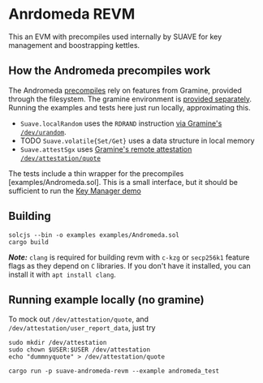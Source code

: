 # Anrdomeda REVM

This an EVM with precompiles used internally by SUAVE for key management and boostrapping kettles.

## How the Andromeda precompiles work

The Andromeda [precompiles](src/precompiles/) rely on features from Gramine, provided through the filesystem. The gramine environment is [provided separately](https://github.com/flashbots/gramine-andromeda-revm). Running the examples and tests here just run locally, approximating this.

- `Suave.localRandom` uses the `RDRAND` instruction [via Gramine's `/dev/urandom`](https://gramine.readthedocs.io/en/stable/devel/features.html#randomness).
- TODO `Suave.volatile{Set/Get}` uses a data structure in local memory
- `Suave.attestSgx` uses [Gramine's remote attestation `/dev/attestation/quote`](https://gramine.readthedocs.io/en/stable/devel/features.html#attestation)

The tests include a thin wrapper for the precompiles [examples/Andromeda.sol]. This is a small interface, but it should be sufficient to run the [Key Manager demo](https://github.com/flashbots/andromeda-keymgr-contracts/)

## Building
```shell
solcjs --bin -o examples examples/Andromeda.sol
cargo build
```

**_Note:_** `clang` is required for building revm with `c-kzg` or `secp256k1` feature flags as they depend on `C` libraries. If you don't have it installed, you can install it with `apt install clang`.

## Running example locally (no gramine)

To mock out `/dev/attestation/quote`, and `/dev/attestation/user_report_data`, just try
```shell
sudo mkdir /dev/attestation
sudo chown $USER:$USER /dev/attestation
echo "dummnyquote" > /dev/attestation/quote
```


```shell
cargo run -p suave-andromeda-revm --example andromeda_test
```
